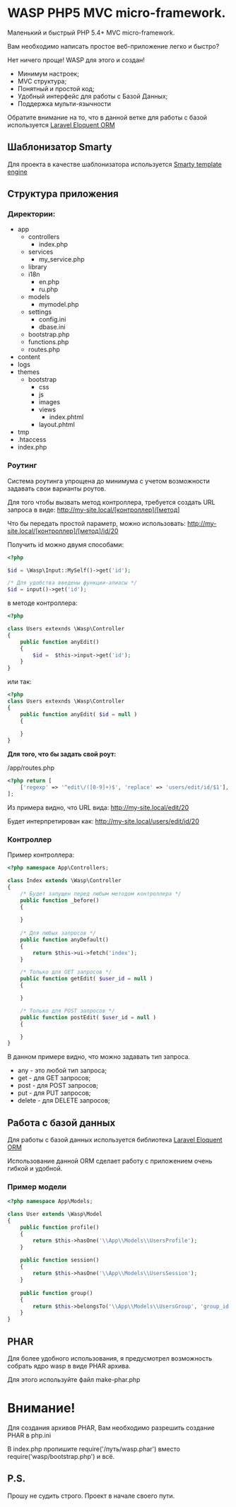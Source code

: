 # WASP PHP5 MVC micro-framework.
Маленький и быстрый PHP 5.4+ MVC micro-framework.

Вам необходимо написать простое веб-приложение легко и быстро?

Нет ничего проще! WASP для этого и создан!

- Минимум настроек;
- MVC структура;
- Понятный и простой код;
- Удобный интерфейс для работы с Базой Данных;
- Поддержка мульти-язычности

Обратите внимание на то, что в данной ветке для работы с базой используется [Laravel Eloquent ORM](https://github.com/LaravelRUS/docs/blob/5.1/eloquent.md)

## Шаблонизатор Smarty

Для проекта в качестве шаблонизатора используется [Smarty template engine](http://smarty.net)


## Структура приложения
### Директории:

- app
    - controllers
        - index.php
    - services
        - my_service.php
    - library
    - i18n
        - en.php
        - ru.php
    - models
        - mymodel.php
    - settings
        - config.ini
        - dbase.ini
    - bootstrap.php
    - functions.php
    - routes.php
- content
- logs
- themes
    - bootstrap
        - css
        - js
        - images
        - views
            - index.phtml
        - layout.phtml
- tmp
- .htaccess
- index.php

### Роутинг
Система роутинга упрощена до минимума с учетом возможности задавать свои варианты роутов.

Для того чтобы вызвать метод контроллера, требуется создать URL запроса в виде:
http://my-site.local/[контроллер]/[метод]

Что бы передать простой параметр, можно использовать:
http://my-site.local/[контроллер]/[метод]/id/20

Получить id можно двумя способами:

```PHP
<?php

$id = \Wasp\Input::MySelf()->get('id');

/* Для удобства введены функции-алиасы */
$id = input()->get('id');

```

в методе контроллера: 
```PHP
<?php

class Users extexnds \Wasp\Controller
{
    public function anyEdit()
    {
        $id =  $this->input->get('id');
    }
}
```   

или так:

```PHP
<?php
class Users extexnds \Wasp\Controller
{
    public function anyEdit( $id = null )
    {
        
    }
}
```   

**Для того, что бы задать свой роут:**

/app/routes.php

```PHP
<?php return [
    ['regexp' => '^edit\/([0-9]+)$', 'replace' => 'users/edit/id/$1'],
];
```

Из примера видно, что URL вида: http://my-site.local/edit/20

Будет интерпретирован как: http://my-site.local/users/edit/id/20

### Контроллер

Пример контроллера:
```PHP
<?php namespace App\Controllers;

class Index extends \Wasp\Controller
{
    /* Будет запущен перед любым методом контроллера */
    public function _before()
    {
        
    }
    
    /* Для любых запросов */
    public function anyDefault()
    {
        return $this->ui->fetch('index');    
    }

    /* Только для GET запросов */
    public function getEdit( $user_id = null )
    {

    }

    /* Только для POST запросов */
    public function postEdit( $user_id = null )
    {

    }
}
```

В данном примере видно, что можно задавать тип запроса.

- any - это любой тип запроса;
- get - для GET запросов;
- post - для POST запросов;
- put - для PUT запросов;
- delete - для DELETE запросов;

## Работа с базой данных

Для работы с базой данных используется библиотека [Laravel Eloquent ORM](https://github.com/LaravelRUS/docs/blob/5.1/eloquent.md)

Использование данной ORM сделает работу с приложением очень гибкой и удобной.

### Пример модели
```PHP
<?php namespace App\Models;

class User extends \Wasp\Model
{
    public function profile()
    {
        return $this->hasOne('\\App\\Models\\UsersProfile');
    }
    
    public function session()
    {
        return $this->hasOne('\\App\\Models\\UsersSession');
    }
    
    public function group()
    {
        return $this->belongsTo('\\App\\Models\\UsersGroup', 'group_id');
    }
}
```

## PHAR

Для более удобного использования, я предусмотрел возможность собрать ядро wasp в виде PHAR архива.

Для этого используйте файл make-phar.php

# Внимание!

Для создания архивов PHAR, Вам необходимо разрешить создание PHAR в php.ini

В index.php пропишите require('/путь/wasp.phar') вместо require('wasp/bootstrap.php') и всё.

## P.S.

Прошу не судить строго. Проект в начале своего пути.

